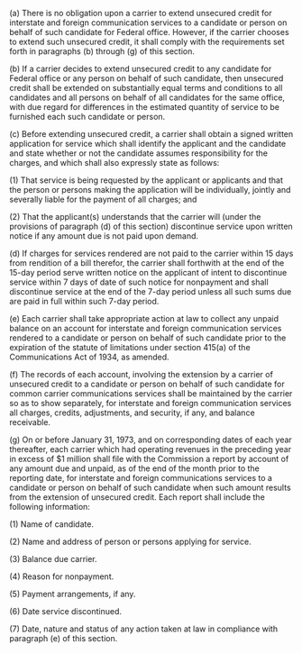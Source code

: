 (a) There is no obligation upon a carrier to extend unsecured credit for interstate and foreign communication services to a candidate or person on behalf of such candidate for Federal office. However, if the carrier chooses to extend such unsecured credit, it shall comply with the requirements set forth in paragraphs (b) through (g) of this section.

(b) If a carrier decides to extend unsecured credit to any candidate for Federal office or any person on behalf of such candidate, then unsecured credit shall be extended on substantially equal terms and conditions to all candidates and all persons on behalf of all candidates for the same office, with due regard for differences in the estimated quantity of service to be furnished each such candidate or person.

(c) Before extending unsecured credit, a carrier shall obtain a signed written application for service which shall identify the applicant and the candidate and state whether or not the candidate assumes responsibility for the charges, and which shall also expressly state as follows:

(1) That service is being requested by the applicant or applicants and that the person or persons making the application will be individually, jointly and severally liable for the payment of all charges; and

(2) That the applicant(s) understands that the carrier will (under the provisions of paragraph (d) of this section) discontinue service upon written notice if any amount due is not paid upon demand.

(d) If charges for services rendered are not paid to the carrier within 15 days from rendition of a bill therefor, the carrier shall forthwith at the end of the 15-day period serve written notice on the applicant of intent to discontinue service within 7 days of date of such notice for nonpayment and shall discontinue service at the end of the 7-day period unless all such sums due are paid in full within such 7-day period.
                                    

(e) Each carrier shall take appropriate action at law to collect any unpaid balance on an account for interstate and foreign communication services rendered to a candidate or person on behalf of such candidate prior to the expiration of the statute of limitations under section 415(a) of the Communications Act of 1934, as amended.

(f) The records of each account, involving the extension by a carrier of unsecured credit to a candidate or person on behalf of such candidate for common carrier communications services shall be maintained by the carrier so as to show separately, for interstate and foreign communication services all charges, credits, adjustments, and security, if any, and balance receivable.

(g) On or before January 31, 1973, and on corresponding dates of each year thereafter, each carrier which had operating revenues in the preceding year in excess of $1 million shall file with the Commission a report by account of any amount due and unpaid, as of the end of the month prior to the reporting date, for interstate and foreign communications services to a candidate or person on behalf of such candidate when such amount results from the extension of unsecured credit. Each report shall include the following information:

(1) Name of candidate.

(2) Name and address of person or persons applying for service.

(3) Balance due carrier.

(4) Reason for nonpayment.

(5) Payment arrangements, if any.

(6) Date service discontinued.

(7) Date, nature and status of any action taken at law in compliance with paragraph (e) of this section.

